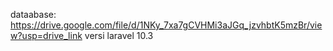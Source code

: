 dataabase: https://drive.google.com/file/d/1NKy_7xa7gCVHMi3aJGq_jzvhbtK5mzBr/view?usp=drive_link
versi laravel 10.3
